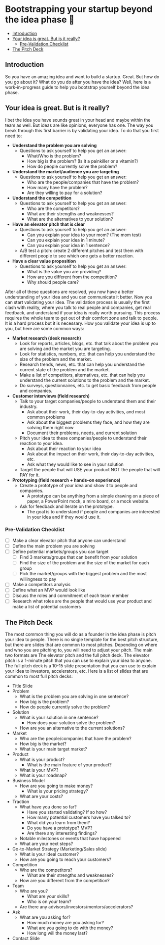 # Bootstrapping your startup beyond the idea phase 🦝

- [Introduction](#introduction)
- [Your idea is great. But is it really?](#your-idea-is-great-but-is-it-really)
  - [Pre-Validation Checklist](#pre-validation-checklist)
- [The Pitch Deck](#the-pitch-deck)

## Introduction  

So you have an amazing idea and want to build a startup. Great. But how do you go about it? What do you do after you have the idea? Well, here is a work-in-progress guide to help you bootstrap yourself beyond the idea phase.

## Your idea is great. But is it really?

I bet the idea you have sounds great in your head and maybe within the team as well. But ideas are like opinions, everyone has one. The way you break through this first barrier is by validating your idea. To do that you first need to:

- **Understand the problem you are solving**
  - Questions to ask yourself to help you get an answer:
    - What/Who is the problem?
    - How big is the problem? (Is it a painkiller or a vitamin?)
    - How do people currently solve the problem?
- **Understand the market/audience you are targeting**
  - Questions to ask yourself to help you get an answer:
    - Who are the people/companies that have the problem?
    - How many have the problem?
    - Are they willing to pay for a solution?
- **Understand the competition**
  - Questions to ask yourself to help you get an answer:
    - Who are the competitors?
    - What are their strengths and weaknesses?
    - What are the alternatives to your solution?
- **Have an elevator pitch that is clear**
  - Questions to ask yourself to help you get an answer:
    - Can you explain your idea to your mom? (The mom test)
    - Can you explain your idea in 1 minute?
    - Can you explain your idea in 1 sentence?
  - A/B test a pitch: create 2 different pitches and test them with different people to see which one gets a better reaction.
- **Have a clear value proposition**
  - Questions to ask yourself to help you get an answer:
    - What is the value you are providing?
    - How are you different from the competition?
    - Why should people care?

After all of these questions are resolved, you now have a better understanding of your idea and you can communicate it better. Now you can start validating your idea. The validation process is usually the first clash with reality, where you talk to real people and companies, get real feedback, and understand if your idea is really worth pursuing. This process requires the whole team to get out of their comfort zone and talk to people. It is a hard process but it is necessary. How you validate your idea is up to you, but here are some common ways:

- **Market research (desk research)**
  - Look for reports, articles, blogs, etc. that talk about the problem you are solving and the market you are targeting.
  - Look for statistics, numbers, etc. that can help you understand the size of the problem and the market.
  - Research trends, news, etc. that can help you understand the current state of the problem and the market.
  - Make a list of competitors, alternatives, etc. that can help you understand the current solutions to the problem and the market.
  - Do surveys, questionnaires, etc. to get basic feedback from people and companies.
- **Customer interviews (field research)**
  - Talk to your target companies/people to understand them and their industry.
    - Ask about their work, their day-to-day activities, and most common problems
    - Ask about the biggest problems they face, and how they are solving them right now
    - Document their problems, needs, and current solution
  - Pitch your idea to these companies/people to understand their reaction to your idea.
    - Ask about their reaction to your idea
    - Ask about the impact on their work, their day-to-day activities, etc.
    - Ask what they would like to see in your solution
  - Target the people that will USE your product NOT the people that will PAY for it.
- **Prototyping (field research + hands-on experience)**
  - Create a prototype of your idea and show it to people and companies.
    - A prototype can be anything from a simple drawing on a piece of paper, a PowerPoint mock, a miro board, or a mock website.
  - Ask for feedback and iterate on the prototype.
    - The goal is to understand if people and companies are interested in your idea and if they would use it.

### Pre-Validation Checklist

- [ ] Make a clear elevator pitch that anyone can understand
- [ ] Define the main problem you are solving
- [ ] Define potential markets/groups you can target
  - [ ] Find 3 markets/groups that can benefit from your solution
  - [ ] Find the size of the problem and the size of the market for each group
  - [ ] Pick the market/groups with the biggest problem and the most willingness to pay
- [ ] Make a competitors analysis
- [ ] Define what an MVP would look like
- [ ] Discuss the roles and commitment of each team member
- [ ] Research what roles are the people that would use your product and make a list of potential customers

## The Pitch Deck

The most common thing you will do as a founder in the idea phase is pitch your idea to people. There is no single template for the best pitch structure, but there are slides that are common to most pitches. Depending on where and who you are pitching to, you will need to adjust your pitch. The main two formats are The elevator pitch and the full pitch deck. The elevator pitch is a 1-minute pitch that you can use to explain your idea to anyone. The full pitch deck is a 10-15 slide presentation that you can use to explain your idea to investors, accelerators, etc. Here is a list of slides that are common to most full pitch decks:

- Title Slide
- Problem
  - What is the problem you are solving in one sentence?
  - How big is the problem?
  - How do people currently solve the problem?
- Solution
  - What is your solution in one sentence?
    - How does your solution solve the problem?
  - How are you an alternative to the current solutions?
- Market
  - Who are the people/companies that have the problem?
  - How big is the market?
  - What is your main target market?
- Product
  - What is your product?
    - What is the main feature of your product?
  - What is your MVP?
  - What is your roadmap?
- Business Model
  - How are you going to make money?
    - What is your pricing strategy?
  - What are your costs?
- Traction
  - What have you done so far?
    - Have you started validating? If so how?
    - How many potential customers have you talked to?
    - What did you learn from them?
    - Do you have a prototype? MVP?
    - Are there any interesting findings?
  - Notable milestones or events that have happened
  - What are your next steps?
- Go-to-Market Strategy (Marketing/Sales slide)
  - What is your ideal customer?
  - How are you going to reach your customers?
- Competition
  - Who are the competitors?
    - What are their strengths and weaknesses?
  - How are you different from the competition?
- Team
  - Who are you?
    - What are your skills?
    - Who is on your team?
  - Are there any advisors/investors/mentors/accelerators?
- Ask
  - What are you asking for?
    - How much money are you asking for?
    - What are you going to do with the money?
    - How long will the money last?
- Contact Slide
